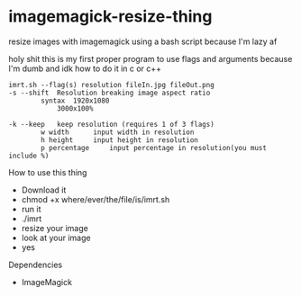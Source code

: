 # imagemagick-resize-thing
resize images with imagemagick using a bash script because I'm lazy af

holy shit this is my first proper program to use flags and arguments because I'm dumb and idk how to do it in c or c++

```
imrt.sh --flag(s) resolution fileIn.jpg fileOut.png
-s --shift	Resolution breaking image aspect ratio
		syntax	1920x1080
			3000x100%

-k --keep	keep resolution (requires 1 of 3 flags)
		w width		 input width in resolution
		h height	 input height in resolution
		p percentage	 input percentage in resolution(you must include %)
```

How to use this thing
- Download it
- chmod +x where/ever/the/file/is/imrt.sh
- run it
- ./imrt
- resize your image
- look at your image
- yes

Dependencies
- ImageMagick
